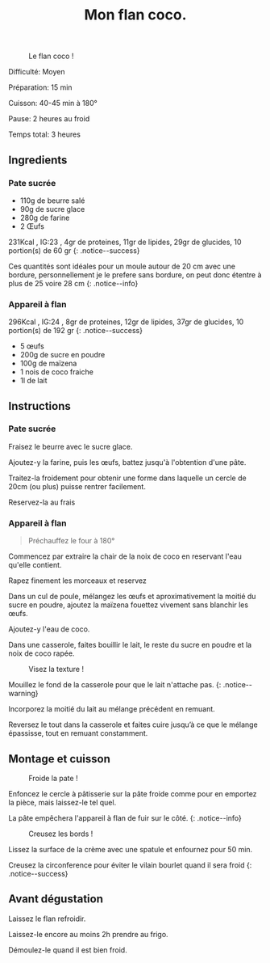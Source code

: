 ﻿---
title: "Mon flan coco."
excerpt: "Dérivé du flan parisien, explosion de saveur en bouche. De la noix de coco fraiche !"
category: Patisserie
classes: wide
comments: true
tags: 
  - Patisserie
  - Flan
  - Coco
header:
  teaser: /assets/images/20231002_200005.webp
  image_description: "Une belle part de flan coco."
---

<figure style="width: 300px" class="align-right">
  <img src="{{ site.url }}{{ site.baseurl }}/assets/images/20231002_065455.webp" alt="">
  <figcaption>Le flan coco !</figcaption>
</figure> 

<i class="fas fa-signal"> </i> Difficulté: Moyen

<i class="fas fa-balance-scale-left"> </i> Préparation: 15 min

<i class="fas fa-burn"> </i> Cuisson: 40-45 min à 180°

<i class="fas fa-pause"> </i> Pause: 2 heures au froid

<i class="fas fa-stopwatch"> </i> Temps total: 3 heures

## Ingredients

### Pate sucrée

* 110g de beurre salé
* 90g de sucre glace
* 280g de farine
* 2 Œufs

231Kcal , IG:23 , 4gr de proteines, 11gr de lipides, 29gr de glucides, 10 portion(s) de  60 gr
{: .notice--success}

Ces quantités sont  idéales pour un moule autour de 20 cm avec une bordure, personnellement je le prefere sans bordure, on peut donc étentre à plus de 25 voire 28 cm
{: .notice--info}

### Appareil à flan

296Kcal , IG:24 , 8gr de proteines, 12gr de lipides, 37gr de glucides, 10 portion(s) de  192 gr
{: .notice--success}

* 5 œufs
* 200g de sucre en poudre
* 100g de maïzena
* 1 nois de coco fraiche
* 1l de lait

## Instructions

### Pate sucrée

Fraisez le beurre avec le sucre glace.

Ajoutez-y la farine, puis les œufs, battez jusqu'à l'obtention d'une pâte.

Traitez-la froidement pour obtenir une forme dans laquelle un cercle de 20cm (ou plus) puisse rentrer facilement.

Reservez-la au frais

### Appareil à flan

> Préchauffez le four à 180°

Commencez par extraire la chair de la noix de coco en reservant l'eau qu'elle contient.

Rapez finement les morceaux et reservez

Dans un cul de poule, mélangez les œufs et aproximativement la moitié du sucre en poudre, ajoutez la maïzena fouettez vivement sans blanchir les œufs.

Ajoutez-y l'eau de coco.

Dans une casserole, faites bouillir le lait, le reste du sucre en poudre et la noix de coco rapée.

<figure style="width: 200px" class="align-left">
  <img src="{{ site.url }}{{ site.baseurl }}/assets/images/20231001_183630.webp" alt="">
  <figcaption>Visez la texture !</figcaption>
</figure> 

Mouillez le fond de la casserole pour que le lait n'attache pas.
{: .notice--warning}

Incorporez la moitié du lait au mélange précédent en remuant.

Reversez le tout dans la casserole et faites cuire jusqu’à ce que le mélange épassisse, tout en remuant constamment.



## Montage et cuisson

<figure style="width: 200px" class="align-right">
  <img src="{{ site.url }}{{ site.baseurl }}/assets/images/20231001_183635.webp" alt="">
  <figcaption>Froide la pate !</figcaption>
</figure> 

Enfoncez le cercle à pâtisserie sur la pâte froide comme pour en emportez la pièce, mais laissez-le tel quel.

La pâte empêchera l'appareil à flan de fuir sur le côté.
{: .notice--info}



<figure style="width: 200px" class="align-left">
  <img src="{{ site.url }}{{ site.baseurl }}/assets/images/20231001_184353.webp" alt="">
  <figcaption>Creusez les bords !</figcaption>
</figure> 

Lissez la surface de la crème avec une spatule et enfournez pour 50 min.

Creusez la circonference pour éviter le vilain bourlet quand il sera froid
{: .notice--success}




## Avant dégustation

Laissez le flan refroidir.

Laissez-le encore au moins 2h prendre au frigo.

Démoulez-le quand il est bien froid.

